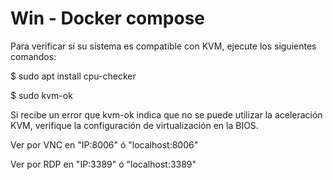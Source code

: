 # Win - Docker compose

Para verificar si su sistema es compatible con KVM, ejecute los siguientes comandos:

$ sudo apt install cpu-checker

$ sudo kvm-ok

Si recibe un error que kvm-ok indica que no se puede utilizar la aceleración KVM, verifique la configuración de virtualización en la BIOS.


Ver por VNC en "IP:8006" ó "localhost:8006"

Ver por RDP en "IP:3389" ó "localhost:3389"


